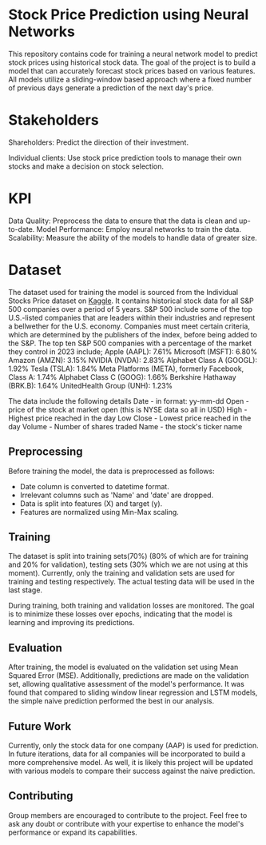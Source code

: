 # Stock Price Prediction using Neural Networks

This repository contains code for training a neural network model to predict stock prices using historical stock data. The goal of the project is to build a model that can accurately forecast stock prices based on various features. All models utilize a sliding-window based approach where a fixed number of previous days generate a prediction of the next day's price.

# Stakeholders
Shareholders: Predict the direction of their investment.  

Individual clients: Use stock price prediction tools to manage their own stocks and make a decision on stock selection.

# KPI
Data Quality: Preprocess the data to ensure that the data is clean and up-to-date.
Model Performance: Employ neural networks to train the data. 
Scalability: Measure the ability of the models to handle data of greater size.

# Dataset
The dataset used for training the model is sourced from the Individual Stocks Price dataset on [Kaggle](https://www.kaggle.com/datasets/camnugent/sandp500?resource=download). It contains historical stock data for all S&P 500 companies over a period of 5 years. S&P 500 include some of the top U.S.-listed companies that are leaders within their industries and represent a bellwether for the U.S. economy. Companies must meet certain criteria, which are determined by the publishers of the index, before being added to the S&P.  The top ten S&P 500 companies with a percentage of the market they control in 2023 include;
Apple (AAPL): 7.61%
Microsoft (MSFT): 6.80%
Amazon (AMZN): 3.15%
NVIDIA (NVDA): 2.83%
Alphabet Class A (GOOGL): 1.92%
Tesla (TSLA): 1.84%
Meta Platforms (META), formerly Facebook, Class A: 1.74%
Alphabet Class C (GOOG): 1.66%
Berkshire Hathaway (BRK.B): 1.64%
UnitedHealth Group (UNH): 1.23%

The data include the following details
Date - in format: yy-mm-dd 
Open - price of the stock at market open (this is NYSE data so all in USD)
High - Highest price reached in the day
Low Close - Lowest price reached in the day
Volume - Number of shares traded
Name - the stock's ticker name


## Preprocessing

Before training the model, the data is preprocessed as follows:

- Date column is converted to datetime format.
- Irrelevant columns such as 'Name' and 'date' are dropped.
- Data is split into features (X) and target (y).
- Features are normalized using Min-Max scaling.


## Training

The dataset is split into training sets(70%) (80% of which are for training and 20% for validation), testing sets (30% which we are not using at this moment). Currently, only the training and validation sets are used for training and testing respectively. The actual testing data will be used in the last stage.

During training, both training and validation losses are monitored. The goal is to minimize these losses over epochs, indicating that the model is learning and improving its predictions.

## Evaluation

After training, the model is evaluated on the validation set using Mean Squared Error (MSE). Additionally, predictions are made on the validation set, allowing qualitative assessment of the model's performance. It was found that compared to sliding window linear regression and LSTM models, the simple naive prediction performed the best in our analysis.

## Future Work

Currently, only the stock data for one company (AAP) is used for prediction. In future iterations, data for all companies will be incorporated to build a more comprehensive model. As well, it is likely this project will be updated with various models to compare their success against the naive prediction.

## Contributing

Group members are encouraged to contribute to the project. Feel free to ask any doubt or contribute with your expertise to enhance the model's performance or expand its capabilities.
